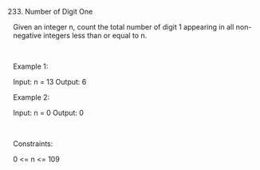 233. Number of Digit One

Given an integer n, count the total number of digit 1 appearing in all non-negative integers less than or equal to n.

 

Example 1:

Input: n = 13
Output: 6


Example 2:

Input: n = 0
Output: 0


 

Constraints:

0 <= n <= 109